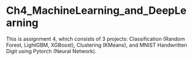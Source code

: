 # Ch4_MachineLearning_and_DeepLearning

This is assignment 4, which consists of 3 projects: Classification (Random Forest, LightGBM, XGBoost), Clustering (KMeans), and MNIST Handwritten Digit using Pytorch (Neural Network).
